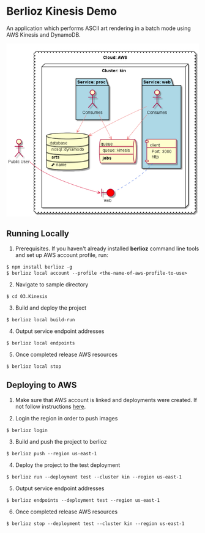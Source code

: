 # Berlioz Kinesis Demo

An application which performs ASCII art rendering in a batch mode using AWS Kinesis and DynamoDB.

![Kinesis Diagram](diagram.png)

## Running Locally

1. Prerequisites. If you haven't already installed **berlioz** command line tools and set up AWS account profile, run:
```
$ npm install berlioz -g
$ berlioz local account --profile <the-name-of-aws-profile-to-use>
```

2. Navigate to sample directory
```
$ cd 03.Kinesis
```

3. Build and deploy the project
```
$ berlioz local build-run
```

4. Output service endpoint addresses
```
$ berlioz local endpoints
```

5. Once completed release AWS resources
```
$ berlioz local stop
```

## Deploying to AWS

1. Make sure that AWS account is linked and deployments were created. If not follow instructions [here](../README.md).

2. Login the region in order to push images
```
$ berlioz login
```

3. Build and push the project to berlioz
```
$ berlioz push --region us-east-1
```

4. Deploy the project to the test deployment
```
$ berlioz run --deployment test --cluster kin --region us-east-1
```

5. Output service endpoint addresses
```
$ berlioz endpoints --deployment test --region us-east-1
```

6. Once completed release AWS resources
```
$ berlioz stop --deployment test --cluster kin --region us-east-1
```
